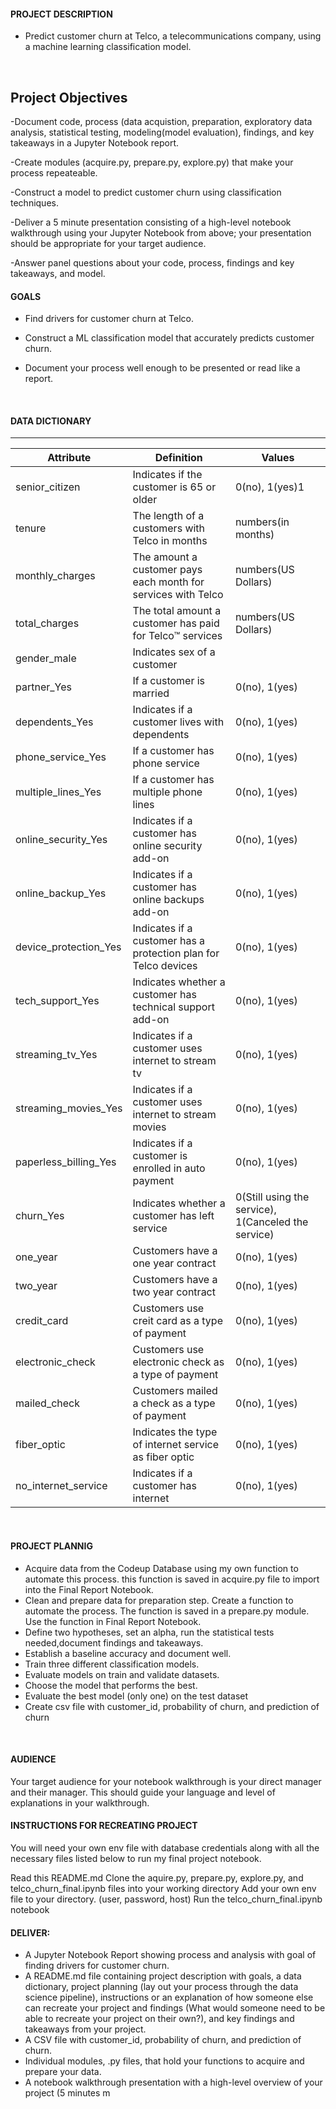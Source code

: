 #### PROJECT DESCRIPTION

- Predict customer churn at Telco, a telecommunications company, using a machine learning classification model.
<br>

## Project Objectives

-Document code, process (data acquistion, preparation, exploratory data analysis, statistical testing, modeling(model evaluation), findings, and key takeaways in a Jupyter Notebook report.

-Create modules (acquire.py, prepare.py, explore.py) that make your process repeateable.

-Construct a model to predict customer churn using classification techniques.

-Deliver a 5 minute presentation consisting of a high-level notebook walkthrough using your Jupyter Notebook from above; your presentation should be appropriate for your target audience.

-Answer panel questions about your code, process, findings and key takeaways, and model.
<br>

#### GOALS 

- Find drivers for customer churn at Telco.

- Construct a ML classification model that accurately predicts customer churn.

- Document your process well enough to be presented or read like a report.
<br>

#### DATA DICTIONARY
---
| Attribute | Definition | Values|
| ----- | ----- | ----- |
senior_citizen|Indicates if the customer is 65 or older | 0(no), 1(yes)1 |
tenure|The length of a customers  with Telco  in months | numbers(in months) |
monthly_charges|The amount a customer pays each month for services with Telco | numbers(US Dollars) |
total_charges|The total amount a customer has paid for Telco™ services| numbers(US Dollars) |
gender_male |Indicates sex of a customer |  | 0(female), 1(male) |
partner_Yes|If a customer is married | 0(no), 1(yes) |
dependents_Yes|Indicates if a customer lives with dependents | 0(no), 1(yes) |
phone_service_Yes|If a customer has phone service | 0(no), 1(yes) |
multiple_lines_Yes|If a customer has multiple phone lines | 0(no), 1(yes) |
online_security_Yes|Indicates if a customer has online security add-on | 0(no), 1(yes) |
online_backup_Yes|Indicates if a customer has online backups add-on | 0(no), 1(yes) |
device_protection_Yes|Indicates if a customer has a protection plan for Telco devices  | 0(no), 1(yes) |
tech_support_Yes|Indicates whether a customer has technical support add-on | 0(no), 1(yes) |
streaming_tv_Yes|Indicates if a customer uses internet to stream tv | 0(no), 1(yes) |
streaming_movies_Yes|Indicates if a customer uses internet to stream movies | 0(no), 1(yes) |
paperless_billing_Yes|Indicates if a customer is enrolled in auto payment | 0(no), 1(yes) |
churn_Yes | Indicates whether a customer has left service | 0(Still using the service), 1(Canceled the service) |
one_year |Customers have a one year contract | 0(no), 1(yes) |
two_year |Customers have a two year contract | 0(no), 1(yes) |
credit_card|Customers use creit card as a type of payment | 0(no), 1(yes) |
electronic_check|Customers use electronic check as a type of payment | 0(no), 1(yes) |
mailed_check|Customers mailed a check as a type of payment | 0(no), 1(yes) |
fiber_optic|Indicates the type of internet service as fiber optic | 0(no), 1(yes) |
no_internet_service|Indicates if a customer has internet | 0(no), 1(yes) |

<br>

#### PROJECT PLANNIG

- Acquire data from the Codeup Database using my own function to automate this process. this function is saved in acquire.py file to import into the Final Report Notebook.
- Clean and prepare data for preparation step. Create a function to automate the process. The function is saved in a prepare.py module. Use the function in Final Report Notebook.
- Define two hypotheses, set an alpha, run the statistical tests needed,document findings and takeaways.
- Establish a baseline accuracy and document well.
- Train three different classification models.
- Evaluate models on train and validate datasets.
- Choose the model that performs the best.
- Evaluate the best model (only one) on the test dataset
- Create csv file with customer_id, probability of churn, and prediction of churn
<br>

#### AUDIENCE

Your target audience for your notebook walkthrough is your direct manager and their manager. This should guide your language and level of explanations in your walkthrough.
<br>

#### INSTRUCTIONS FOR RECREATING PROJECT

You will need your own env file with database credentials along with all the necessary files listed below to run my final project notebook.

Read this README.md Clone the aquire.py, prepare.py, explore.py, and telco_churn_final.ipynb files into your working directory Add your own env file to your directory. (user, password, host) Run the telco_churn_final.ipynb notebook
<br>

#### DELIVER:
- A Jupyter Notebook Report showing process and analysis with goal of finding drivers for customer churn.
- A README.md file containing project description with goals, a data dictionary, project planning (lay out your process through the data science pipeline), instructions or an explanation of how someone else can recreate your project and findings (What would someone need to be able to recreate your project on their own?), and key findings and takeaways from your project.
- A CSV file with customer_id, probability of churn, and prediction of churn. 
- Individual modules, .py files, that hold your functions to acquire and prepare your data.
- A notebook walkthrough presentation with a high-level overview of your project (5 minutes m
